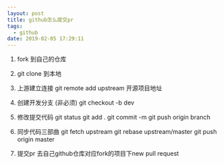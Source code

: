 ```yaml
---
layout: post
title: github怎么提交pr
tags:
  - github
date: 2019-02-05 17:29:11
---
```

 
 
1. fork 到自己的仓库

2. git clone 到本地

3. 上游建立连接 git remote add upstream 开源项目地址

4. 创建开发分支 (非必须) git checkout -b dev

5. 修改提交代码 git status git add . git commit -m git push origin branch

6. 同步代码三部曲 git fetch upstream git rebase upstream/master git push origin master

7. 提交pr 去自己github仓库对应fork的项目下new pull request